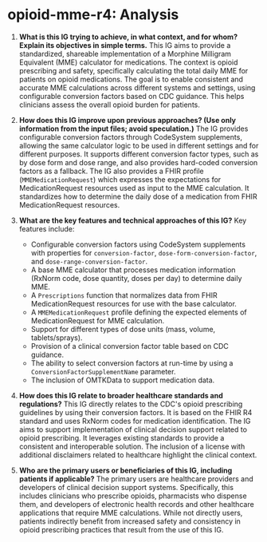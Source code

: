 # opioid-mme-r4: Analysis

1. **What is this IG trying to achieve, in what context, and for whom? Explain its objectives in simple terms.**
   This IG aims to provide a standardized, shareable implementation of a Morphine Milligram Equivalent (MME) calculator for medications. The context is opioid prescribing and safety, specifically calculating the total daily MME for patients on opioid medications. The goal is to enable consistent and accurate MME calculations across different systems and settings, using configurable conversion factors based on CDC guidance. This helps clinicians assess the overall opioid burden for patients.

2. **How does this IG improve upon previous approaches? (Use only information from the input files; avoid speculation.)**
   The IG provides configurable conversion factors through CodeSystem supplements, allowing the same calculator logic to be used in different settings and for different purposes. It supports different conversion factor types, such as by dose form and dose range, and also provides hard-coded conversion factors as a fallback. The IG also provides a FHIR profile (`MMEMedicationRequest`) which expresses the expectations for MedicationRequest resources used as input to the MME calculation. It standardizes how to determine the daily dose of a medication from FHIR MedicationRequest resources.

3. **What are the key features and technical approaches of this IG?**
    Key features include:
    *   Configurable conversion factors using CodeSystem supplements with properties for `conversion-factor`, `dose-form-conversion-factor`, and `dose-range-conversion-factor`.
    *   A base MME calculator that processes medication information (RxNorm code, dose quantity, doses per day) to determine daily MME.
    *   A `Prescriptions` function that normalizes data from FHIR MedicationRequest resources for use with the base calculator.
    *   A `MMEMedicationRequest` profile defining the expected elements of MedicationRequest for MME calculation.
    *   Support for different types of dose units (mass, volume, tablets/sprays).
    *   Provision of a clinical conversion factor table based on CDC guidance.
    *   The ability to select conversion factors at run-time by using a `ConversionFactorSupplementName` parameter.
    *   The inclusion of OMTKData to support medication data.

4. **How does this IG relate to broader healthcare standards and regulations?**
   This IG directly relates to the CDC's opioid prescribing guidelines by using their conversion factors. It is based on the FHIR R4 standard and uses RxNorm codes for medication identification. The IG aims to support implementation of clinical decision support related to opioid prescribing. It leverages existing standards to provide a consistent and interoperable solution. The inclusion of a license with additional disclaimers related to healthcare highlight the clinical context.

5. **Who are the primary users or beneficiaries of this IG, including patients if applicable?**
   The primary users are healthcare providers and developers of clinical decision support systems. Specifically, this includes clinicians who prescribe opioids, pharmacists who dispense them, and developers of electronic health records and other healthcare applications that require MME calculations. While not directly users, patients indirectly benefit from increased safety and consistency in opioid prescribing practices that result from the use of this IG.
